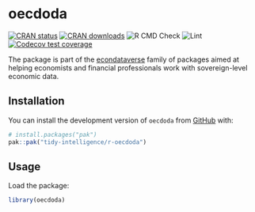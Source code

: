 
<!-- README.md is generated from README.Rmd. Please edit that file -->

# oecdoda

<!-- badges: start -->

[![CRAN
status](https://www.r-pkg.org/badges/version/oecdoda)](https://cran.r-project.org/package=oecdoda)
[![CRAN
downloads](https://cranlogs.r-pkg.org/badges/oecdoda)](https://cran.r-project.org/package=oecdoda)
![R CMD
Check](https://github.com/tidy-intelligence/r-oecdoda/actions/workflows/R-CMD-check.yaml/badge.svg)
![Lint](https://github.com/tidy-intelligence/r-oecdoda/actions/workflows/lint.yaml/badge.svg)
[![Codecov test
coverage](https://codecov.io/gh/tidy-intelligence/r-oecdoda/graph/badge.svg)](https://app.codecov.io/gh/tidy-intelligence/r-oecdoda)
<!-- badges: end -->

The package is part of the
[econdataverse](https://www.econdataverse.org/) family of packages aimed
at helping economists and financial professionals work with
sovereign-level economic data.

## Installation

<!-- You can install `oecdoda` from [CRAN](https://cran.r-project.org/package=oecdoda) via:
&#10;``` r
install.packages("oecdoda")
``` -->

You can install the development version of `oecdoda` from
[GitHub](https://github.com/tidy-intelligence/r-oecdoda) with:

``` r
# install.packages("pak")
pak::pak("tidy-intelligence/r-oecdoda")
```

## Usage

Load the package:

``` r
library(oecdoda)
```
